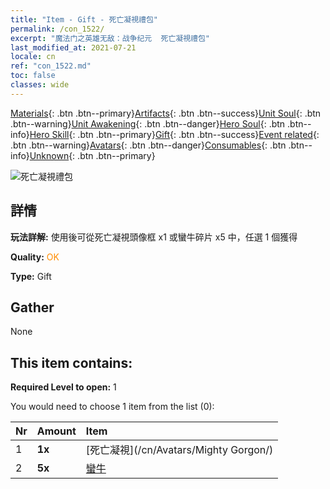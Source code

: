 ```yaml
---
title: "Item - Gift - 死亡凝視禮包"
permalink: /con_1522/
excerpt: "魔法门之英雄无敌：战争纪元  死亡凝視禮包"
last_modified_at: 2021-07-21
locale: cn
ref: "con_1522.md"
toc: false
classes: wide
---
```

 [Materials](/ItemsCN/){: .btn .btn--primary}[Artifacts](/ItemsCN/Artifacts/){: .btn .btn--success}[Unit Soul](/ItemsCN/UnitSoul/){: .btn .btn--warning}[Unit Awakening](/ItemsCN/UnitAwakening/){: .btn .btn--danger}[Hero Soul](/ItemsCN/HeroSoul/){: .btn .btn--info}[Hero Skill](/ItemsCN/HeroSkill/){: .btn .btn--primary}[Gift](/ItemsCN/Gift/){: .btn .btn--success}[Event related](/ItemsCN/Events/){: .btn .btn--warning}[Avatars](/ItemsCN/Avatars/){: .btn .btn--danger}[Consumables](/ItemsCN/Consumables/){: .btn .btn--info}[Unknown](/ItemsCN/Unknown/){: .btn .btn--primary}

 ![死亡凝視禮包](/images/t/i_907136.png)

## 詳情
 **玩法詳解:** 使用後可從死亡凝視頭像框 x1 或蠻牛碎片 x5 中，任選 1 個獲得

 **Quality:** <span style="color: #FF8C00">OK</span>

 **Type:** Gift

## Gather

  None

## This item contains:

 **Required Level to open:** 1

 You would need to choose 1 item from the list (0):

  | Nr | Amount |     Item    |
  |:---|:-------|:------------|
  | 1 |  **1x** | [死亡凝視](/cn/Avatars/Mighty Gorgon/) |  | 
  | 2 |  **5x** | [蠻牛](/cn/Items/unt_257/) |  | 
